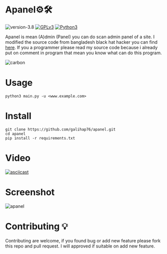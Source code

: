 # Apanel⚙️🛠

![version-3.8](https://img.shields.io/badge/version-1.0-green)
[![GPLv3](https://img.shields.io/badge/license-GPLv3-blue)](https://img.shields.io/badge/license-GPLv3-blue)
[![Python3](https://img.shields.io/badge/language-Python3-red)](https://img.shields.io/badge/language-Python3-red)

Apanel is mean (A)dmin (Panel) you can do scan admin panel of a site. I modified the source code from bangladesh black hat hacker you can find <a href="https://github.com/bdblackhat/admin-panel-finder">here</a>. If you a programmer please read my source code because i already put on comment in program that mean you know what can do this program.

![carbon](https://user-images.githubusercontent.com/83481679/184478673-e0f38559-967f-4c11-89ce-17e4fe5220f2.png)

# Usage
```
python3 main.py -u <www.example.com>
```

# Install
```
git clone https://github.com/galihap76/apanel.git
cd apanel
pip install -r requirements.txt
```

# Video
[![asciicast](https://asciinema.org/a/YDh5FvklfQcdfZ7K7XPF0GmuT.svg)](https://asciinema.org/a/YDh5FvklfQcdfZ7K7XPF0GmuT)

# Screenshot
![apanel](https://user-images.githubusercontent.com/83481679/184478172-3daf5843-3949-4d17-96bf-74fb881745a2.png)

# Contributing 💡
Contributing are welcome, if you found bug or add new feature please fork this repo and pull request. I will approved if suitable on add new feature.
